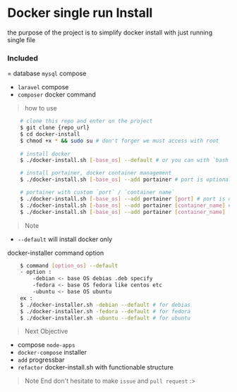 # Docker single run Install
the purpose of the project is to simplify docker install with just running single file

### Included
= database `mysql` compose
- `laravel` compose
- `composer` docker command

> how to use

``` bash
    # clone this repo and enter on the project
    $ git clone {repo_url}
    $ cd docker-install
    $ chmod +x * && sudo su # don't forger we must access with root
    
    # install docker
    $ ./docker-install.sh [-base_os] --default # or you can with `bash docker-install.sh`

    # install portainer, docker container management
    $ ./docker-install.sh [-base_os] --add portainer # port is optional, default 9000, container name is portainer

    # portainer with custom `port` / `container name`
    $ ./docker-install.sh [-base_os] --add portainer [port] # port is optional, default 9000
    $ ./docker-install.sh [-base_os] --add portainer [container_name] # port is optional, default 9000
    $ ./docker-install.sh [-base_os] --add portainer [container_name] [port] # port is optional, default 9000
```

> Note
- `--default` will install docker only

docker-installer command option
``` bash
    $ command [option_os] --default
    - option : 
        -debian <- base OS debias .deb specify
        -fedora <- base OS fedora like centos etc
        -ubuntu <- base OS ubuntu
    ex :
    $ ./docker-installer.sh -debian --default # for debias
    $ ./docker-installer.sh -fedora --default # for fedora
    $ ./docker-installer.sh -ubuntu --default # for ubuntu
```

> Next Objective

- compose `node-apps`
- `docker-compose` installer
- `add` progressbar
- `refactor` docker-install.sh with functionable structure

> Note End
don't hesitate to make `issue` and `pull request` :>
